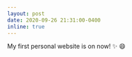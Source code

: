 ```yaml
---
layout: post
date: 2020-09-26 21:31:00-0400
inline: true
---
```


My first personal website is on now! :sparkles: :smile: